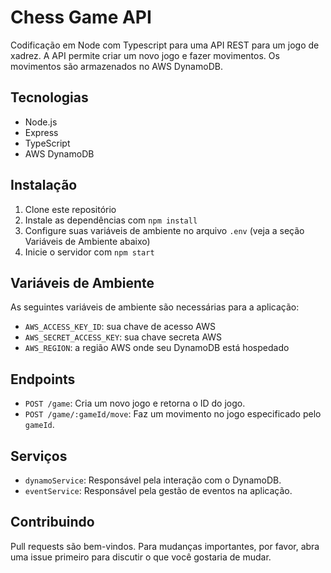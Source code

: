 # Chess Game API

Codificação em Node com Typescript para uma API REST para um jogo de xadrez. A API permite criar um novo jogo e fazer movimentos. Os movimentos são armazenados no AWS DynamoDB.

## Tecnologias

- Node.js
- Express
- TypeScript
- AWS DynamoDB

## Instalação

1. Clone este repositório
2. Instale as dependências com `npm install`
3. Configure suas variáveis de ambiente no arquivo `.env` (veja a seção Variáveis de Ambiente abaixo)
4. Inicie o servidor com `npm start`

## Variáveis de Ambiente

As seguintes variáveis de ambiente são necessárias para a aplicação:

- `AWS_ACCESS_KEY_ID`: sua chave de acesso AWS
- `AWS_SECRET_ACCESS_KEY`: sua chave secreta AWS
- `AWS_REGION`: a região AWS onde seu DynamoDB está hospedado

## Endpoints

- `POST /game`: Cria um novo jogo e retorna o ID do jogo.
- `POST /game/:gameId/move`: Faz um movimento no jogo especificado pelo `gameId`.

## Serviços

- `dynamoService`: Responsável pela interação com o DynamoDB.
- `eventService`: Responsável pela gestão de eventos na aplicação.

## Contribuindo

Pull requests são bem-vindos. Para mudanças importantes, por favor, abra uma issue primeiro para discutir o que você gostaria de mudar.
